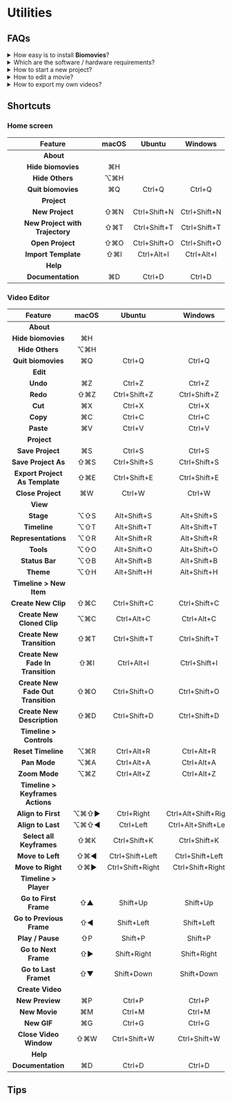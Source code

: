 # Utilities

## FAQs 

<details>
  <summary>How easy is to install <strong>Biomovies</strong>?</summary>
  <p>
    <strong>Biomovies</strong> is not difficult to install, however, depending on the version of your operating system, there are some <strong>workarounds</strong> that worth it to take into account. See the documentation for installing in in <a href="installation.html#macos">macOS</a>, <a href="installation.html#windows">Windows</a> and <a href="installation.html#ubuntu">Ubuntu</a>.
  </p>
</details>

<details>
  <summary>Which are the software / hardware requirements?</summary>
  <p style="margin-bottom: 10px;">
    These are the recommended <strong>requirements</strong>:
    <ul>
        <li><strong>macOS:</strong> Mac OSX 10.12+ supported, 16GB of RAM recommended</li>
        <li><strong>Linux:</strong> Ubuntu 18.04 or greater, 16GB of RAM recommended</li>
        <li><strong>Windows:</strong> Windows 10, 16GB of RAM recommended</li>
    </ul>
  </p>   
</details>

<details>
  <summary>How to start a new project?</summary>
  <p>Please visit the <a href="get-started.html">Getting Started section</a> of the documentation.</p>
</details>

<details>
  <summary>How to edit a movie?</summary>
  <p>Please visit the <a href="interface.html">Video Editor section</a> of the documentation. In this section, you will find exhaustive descriptions about all the sections of the editor, such as the <a href="interface.html#stage">Stage</a>, the <a href="interface.html#timeline">Timeline</a> or the <a href="interface.html#representations">Representations</a>.</p>
</details>

<details>
  <summary>How to export my own videos?</summary>
  <p>Please visit the <a href="create-videos.html">Create Videos section</a> of the documentation. In this section, there is a broad explanation about how to create a <a href="create-videos.html#create-new-preview">New Preview</a> video, a <a href="create-videos.html#create-new-movie">New Movie</a> and a <a href="create-videos.html#create-new-gif">New GIF</a>.</p>
</details>

## Shortcuts 

### Home screen

| Feature | <i class="fa-brands fa-apple"></i> macOS | <i class="fa-brands fa-ubuntu"></i> Ubuntu | <i class="fa-brands fa-windows"></i> Windows
| :-: | :-: | :-: | :-: |
| **About**
| **Hide biomovies** | ⌘H |  | 
| **Hide Others** | ⌥⌘H |  | 
| **Quit biomovies** | ⌘Q | Ctrl+Q | Ctrl+Q
| **Project**
| **New Project** | ⇧⌘N | Ctrl+Shift+N | Ctrl+Shift+N
| **New Project with Trajectory** | ⇧⌘T | Ctrl+Shift+T | Ctrl+Shift+T
| **Open Project** | ⇧⌘O | Ctrl+Shift+O | Ctrl+Shift+O
| **Import Template** | ⇧⌘I | Ctrl+Alt+I  | Ctrl+Alt+I 
| **Help**
| **Documentation** | ⌘D | Ctrl+D | Ctrl+D

### Video Editor

| Feature | <i class="fa-brands fa-apple"></i> macOS | <i class="fa-brands fa-ubuntu"></i> Ubuntu | <i class="fa-brands fa-windows"></i> Windows
| :-: | :-: | :-: | :-: |
| **About**
| **Hide biomovies** | ⌘H |  | 
| **Hide Others** | ⌥⌘H |  | 
| **Quit biomovies** | ⌘Q | Ctrl+Q | Ctrl+Q
| **Edit**
| **Undo** | ⌘Z | Ctrl+Z | Ctrl+Z
| **Redo** | ⇧⌘Z | Ctrl+Shift+Z | Ctrl+Shift+Z
| **Cut** | ⌘X | Ctrl+X | Ctrl+X
| **Copy** | ⌘C | Ctrl+C | Ctrl+C
| **Paste** | ⌘V | Ctrl+V | Ctrl+V
| **Project**
| **Save Project** | ⌘S | Ctrl+S | Ctrl+S
| **Save Project As** | ⇧⌘S | Ctrl+Shift+S | Ctrl+Shift+S
| **Export Project As Template** | ⇧⌘E | Ctrl+Shift+E | Ctrl+Shift+E
| **Close Project** | ⌘W | Ctrl+W  | Ctrl+W
| **View**
| **Stage** | ⌥⇧S | Alt+Shift+S  | Alt+Shift+S
| **Timeline** | ⌥⇧T | Alt+Shift+T  | Alt+Shift+T
| **Representations** | ⌥⇧R | Alt+Shift+R  | Alt+Shift+R
| **Tools** | ⌥⇧O | Alt+Shift+O  | Alt+Shift+O
| **Status Bar** | ⌥⇧B | Alt+Shift+B  | Alt+Shift+B
| **Theme** | ⌥⇧H | Alt+Shift+H  | Alt+Shift+H
| **Timeline > New Item**
| **Create New Clip** | ⇧⌘C | Ctrl+Shift+C  | Ctrl+Shift+C
| **Create New Cloned Clip** | ⌥⌘C | Ctrl+Alt+C | Ctrl+Alt+C
| **Create New Transition** | ⇧⌘T | Ctrl+Shift+T  | Ctrl+Shift+T
| **Create New Fade In Transition** | ⇧⌘I | Ctrl+Alt+I | Ctrl+Shift+I
| **Create New Fade Out Transition** | ⇧⌘O | Ctrl+Shift+O  | Ctrl+Shift+O
| **Create New Description** | ⇧⌘D | Ctrl+Shift+D  | Ctrl+Shift+D
| **Timeline > Controls**
| **Reset Timeline** | ⌥⌘R | Ctrl+Alt+R  | Ctrl+Alt+R
| **Pan Mode** | ⌥⌘A | Ctrl+Alt+A | Ctrl+Alt+A
| **Zoom Mode** | ⌥⌘Z | Ctrl+Alt+Z | Ctrl+Alt+Z
| **Timeline > Keyframes Actions**
| **Align to First** | ⌥⌘⇧► | Ctrl+Right | Ctrl+Alt+Shift+Right   
| **Align to Last** | ⌥⌘⇧◄ | Ctrl+Left | Ctrl+Alt+Shift+Left 
| **Select all Keyframes** | ⇧⌘K | Ctrl+Shift+K | Ctrl+Shift+K
| **Move to Left** | ⇧⌘◄ | Ctrl+Shift+Left | Ctrl+Shift+Left
| **Move to Right** | ⇧⌘► | Ctrl+Shift+Right | Ctrl+Shift+Right
| **Timeline > Player**
| **Go to First Frame** | ⇧▲ | Shift+Up | Shift+Up
| **Go to Previous Frame** | ⇧◄ | Shift+Left | Shift+Left 
| **Play / Pause** | ⇧P | Shift+P | Shift+P
| **Go to Next Frame** | ⇧► | Shift+Right | Shift+Right
| **Go to Last Framet** | ⇧▼ | Shift+Down | Shift+Down
| **Create Video** 
| **New Preview** | ⌘P | Ctrl+P | Ctrl+P
| **New Movie** | ⌘M | Ctrl+M | Ctrl+M
| **New GIF** | ⌘G | Ctrl+G | Ctrl+G
| **Close Video Window** | ⇧⌘W | Ctrl+Shift+W | Ctrl+Shift+W
| **Help**
| **Documentation** | ⌘D | Ctrl+D | Ctrl+D

## Tips 